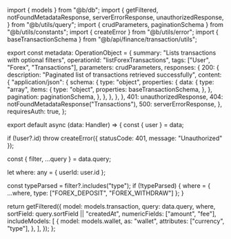 import { models } from "@b/db";
import {
  getFiltered,
  notFoundMetadataResponse,
  serverErrorResponse,
  unauthorizedResponse,
} from "@b/utils/query";
import { crudParameters, paginationSchema } from "@b/utils/constants";
import { createError } from "@b/utils/error";
import { baseTransactionSchema } from "@b/api/finance/transaction/utils";

export const metadata: OperationObject = {
  summary: "Lists transactions with optional filters",
  operationId: "listForexTransactions",
  tags: ["User", "Forex", "Transactions"],
  parameters: crudParameters,
  responses: {
    200: {
      description: "Paginated list of transactions retrieved successfully",
      content: {
        "application/json": {
          schema: {
            type: "object",
            properties: {
              data: {
                type: "array",
                items: {
                  type: "object",
                  properties: baseTransactionSchema,
                },
              },
              pagination: paginationSchema,
            },
          },
        },
      },
    },
    401: unauthorizedResponse,
    404: notFoundMetadataResponse("Transactions"),
    500: serverErrorResponse,
  },
  requiresAuth: true,
};

export default async (data: Handler) => {
  const { user } = data;

  if (!user?.id)
    throw createError({ statusCode: 401, message: "Unauthorized" });

  const { filter, ...query } = data.query;

  let where: any = { userId: user.id };

  const typeParsed = filter?.includes("type");
  if (!typeParsed) {
    where = { ...where, type: ["FOREX_DEPOSIT", "FOREX_WITHDRAW"] };
  }

  return getFiltered({
    model: models.transaction,
    query: data.query,
    where,
    sortField: query.sortField || "createdAt",
    numericFields: ["amount", "fee"],
    includeModels: [
      {
        model: models.wallet,
        as: "wallet",
        attributes: ["currency", "type"],
      },
    ],
  });
};
